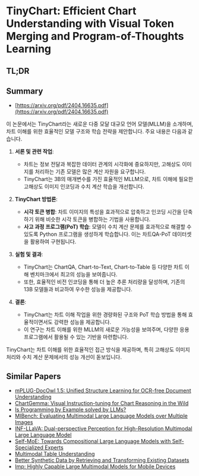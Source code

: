 # TinyChart: Efficient Chart Understanding with Visual Token Merging and Program-of-Thoughts Learning
## TL;DR
## Summary
- [https://arxiv.org/pdf/2404.16635.pdf](https://arxiv.org/pdf/2404.16635.pdf)

이 논문에서는 TinyChart라는 새로운 다중 모달 대규모 언어 모델(MLLM)을 소개하며, 차트 이해를 위한 효율적인 모델 구조와 학습 전략을 제안합니다. 주요 내용은 다음과 같습니다.

1. **서론 및 관련 작업**:
   - 차트는 정보 전달과 복잡한 데이터 관계의 시각화에 중요하지만, 고해상도 이미지를 처리하는 기존 모델은 많은 계산 자원을 요구합니다.
   - TinyChart는 3B의 매개변수를 가진 효율적인 MLLM으로, 차트 이해에 필요한 고해상도 이미지 인코딩과 수치 계산 학습을 개선합니다.

2. **TinyChart 방법론**:
   - **시각 토큰 병합**: 차트 이미지의 특성을 효과적으로 압축하고 인코딩 시간을 단축하기 위해 비슷한 시각 토큰을 병합하는 기법을 사용합니다.
   - **사고 과정 프로그램(PoT) 학습**: 모델이 수치 계산 문제를 효과적으로 해결할 수 있도록 Python 프로그램을 생성하게 학습합니다. 이는 차트QA-PoT 데이터셋을 활용하여 구현됩니다.

3. **실험 및 결과**:
   - TinyChart는 ChartQA, Chart-to-Text, Chart-to-Table 등 다양한 차트 이해 벤치마크에서 최고의 성능을 보여줍니다.
   - 또한, 효율적인 비전 인코딩을 통해 더 높은 추론 처리량을 달성하며, 기존의 13B 모델들과 비교하여 우수한 성능을 제공합니다.

4. **결론**:
   - TinyChart는 차트 이해 작업을 위한 경량화된 구조와 PoT 학습 방법을 통해 효율적이면서도 강력한 성능을 제공합니다.
   - 이 연구는 차트 이해를 위한 MLLM의 새로운 가능성을 보여주며, 다양한 응용 프로그램에서 활용될 수 있는 기반을 마련합니다.

TinyChart는 차트 이해를 위한 효율적인 접근 방식을 제공하며, 특히 고해상도 이미지 처리와 수치 계산 문제에서의 성능 개선이 돋보입니다.

## Similar Papers
- [mPLUG-DocOwl 1.5: Unified Structure Learning for OCR-free Document Understanding](2403.12895.md)
- [ChartGemma: Visual Instruction-tuning for Chart Reasoning in the Wild](2407.04172.md)
- [Is Programming by Example solved by LLMs?](2406.08316.md)
- [MIBench: Evaluating Multimodal Large Language Models over Multiple Images](2407.15272.md)
- [INF-LLaVA: Dual-perspective Perception for High-Resolution Multimodal Large Language Model](2407.16198.md)
- [Self-MoE: Towards Compositional Large Language Models with Self-Specialized Experts](2406.12034.md)
- [Multimodal Table Understanding](2406.08100.md)
- [Better Synthetic Data by Retrieving and Transforming Existing Datasets](2404.14361.md)
- [Imp: Highly Capable Large Multimodal Models for Mobile Devices](2405.12107.md)
